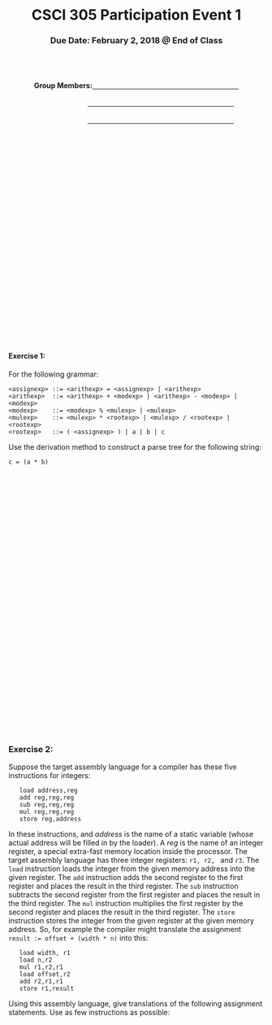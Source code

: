 <center>

<h1>CSCI 305 Participation Event 1</h1>

<h3>Due Date: February 2, 2018 @ End of Class</h3>
<br />
<br />

<h4>Group Members:<u>&nbsp;&nbsp;&nbsp;&nbsp;&nbsp;&nbsp;&nbsp;&nbsp;&nbsp;
&nbsp;&nbsp;&nbsp;&nbsp;&nbsp;&nbsp;&nbsp;&nbsp;&nbsp;&nbsp;&nbsp;&nbsp;
&nbsp;&nbsp;&nbsp;&nbsp;&nbsp;&nbsp;&nbsp;&nbsp;&nbsp;&nbsp;&nbsp;&nbsp;
&nbsp;&nbsp;&nbsp;&nbsp;&nbsp;&nbsp;&nbsp;&nbsp;&nbsp;&nbsp;&nbsp;&nbsp;
&nbsp;&nbsp;&nbsp;&nbsp;&nbsp;&nbsp;&nbsp;&nbsp;&nbsp;&nbsp;&nbsp;&nbsp;
&nbsp;&nbsp;&nbsp;&nbsp;&nbsp;&nbsp;&nbsp;&nbsp;&nbsp;&nbsp;&nbsp;&nbsp;
&nbsp;&nbsp;&nbsp;&nbsp;&nbsp;&nbsp;&nbsp;&nbsp;&nbsp;&nbsp;&nbsp;&nbsp;</u><br/><br/>&nbsp;&nbsp;&nbsp;&nbsp;&nbsp;&nbsp;&nbsp;&nbsp;&nbsp;&nbsp;&nbsp;&nbsp;&nbsp;
&nbsp;&nbsp;&nbsp;&nbsp;&nbsp;&nbsp;&nbsp;&nbsp;&nbsp;&nbsp;&nbsp;&nbsp;&nbsp;&nbsp;&nbsp;<u>&nbsp;&nbsp;&nbsp;&nbsp;&nbsp;&nbsp;&nbsp;&nbsp;&nbsp;&nbsp;&nbsp;&nbsp;&nbsp;&nbsp;&nbsp;&nbsp;&nbsp;
&nbsp;&nbsp;&nbsp;&nbsp;
&nbsp;&nbsp;&nbsp;&nbsp;&nbsp;&nbsp;&nbsp;&nbsp;&nbsp;&nbsp;&nbsp;&nbsp;
&nbsp;&nbsp;&nbsp;&nbsp;&nbsp;&nbsp;&nbsp;&nbsp;&nbsp;&nbsp;&nbsp;&nbsp;
&nbsp;&nbsp;&nbsp;&nbsp;&nbsp;&nbsp;&nbsp;&nbsp;&nbsp;&nbsp;&nbsp;&nbsp;
&nbsp;&nbsp;&nbsp;&nbsp;&nbsp;&nbsp;&nbsp;&nbsp;&nbsp;&nbsp;&nbsp;&nbsp;
&nbsp;&nbsp;&nbsp;&nbsp;&nbsp;&nbsp;&nbsp;&nbsp;&nbsp;&nbsp;&nbsp;&nbsp;</u><br/><br/>&nbsp;&nbsp;&nbsp;&nbsp;&nbsp;&nbsp;&nbsp;&nbsp;&nbsp;&nbsp;&nbsp;&nbsp;&nbsp;
&nbsp;&nbsp;&nbsp;&nbsp;&nbsp;&nbsp;&nbsp;&nbsp;&nbsp;&nbsp;&nbsp;&nbsp;&nbsp;&nbsp;&nbsp;<u>&nbsp;&nbsp;&nbsp;&nbsp;&nbsp;&nbsp;&nbsp;&nbsp;&nbsp;&nbsp;&nbsp;&nbsp;&nbsp;&nbsp;&nbsp;&nbsp;&nbsp;
&nbsp;&nbsp;&nbsp;&nbsp;
&nbsp;&nbsp;&nbsp;&nbsp;&nbsp;&nbsp;&nbsp;&nbsp;&nbsp;&nbsp;&nbsp;&nbsp;
&nbsp;&nbsp;&nbsp;&nbsp;&nbsp;&nbsp;&nbsp;&nbsp;&nbsp;&nbsp;&nbsp;&nbsp;
&nbsp;&nbsp;&nbsp;&nbsp;&nbsp;&nbsp;&nbsp;&nbsp;&nbsp;&nbsp;&nbsp;&nbsp;
&nbsp;&nbsp;&nbsp;&nbsp;&nbsp;&nbsp;&nbsp;&nbsp;&nbsp;&nbsp;&nbsp;&nbsp;
&nbsp;&nbsp;&nbsp;&nbsp;&nbsp;&nbsp;&nbsp;&nbsp;&nbsp;&nbsp;&nbsp;&nbsp;</u></h4>

</center>
<br />
<br />
<br />
<br/>
<br/>
<br/>
<br/>
<br/>
<br/>
<br/>
<br/>
<br/>
<br/>
<br/>
<br/>
<br/>
<br/>
<br/>
<br/>
<br/>
<br/>
<br/>
<br/>
<br/>

#### Exercise 1:
For the following grammar:
```
<assignexp> ::= <arithexp> = <assignexp> | <arithexp>
<arithexp>  ::= <arithexp> + <modexp> | <arithexp> - <modexp> | <modexp>
<modexp>    ::= <modexp> % <mulexp> | <mulexp>
<mulexp>    ::= <mulexp> * <rootexp> | <mulexp> / <rootexp> | <rootexp>
<rootexp>   ::= ( <assignexp> ) | a | b | c
```

Use the derivation method to construct a parse tree for the following string:

```
c = (a * b)
```
<br/>
<br/>
<br/>
<br/>
<br/>
<br/>
<br/>
<br/>
<br/>
<br/>
<br/>
<br/>
<br/>
<br/>
<br/>
<br/>
<br/>
<br/>
<br/>
<br/>
<br/>
<br/>
<br/>
<br/>
<br/>
<br/>
<br/>
<br/>
<br/>
<br/>

### Exercise 2:
Suppose the target assembly language for a compiler has these five instructions for integers:

```
   load address,reg
   add reg,reg,reg
   sub reg,reg,reg
   mul reg,reg,reg
   store reg,address
```

In these instructions, and *address* is the name of a static variable (whose actual address will be filled in by the loader). A *reg* is the name of an integer register, a special extra-fast memory location inside the processor. The target assembly language has three integer registers: `r1, r2, ` and `r3`. The `load` instruction loads the integer from the given memory address into the given register. The `add` instruction adds the second register to the first register and places the result in the third register. The `sub` instruction subtracts the second register from the first register and places the result in the third register. The `mul` instruction multiplies the first register by the second register and places the result in the third register. The `store` instruction stores the integer from the given register at the given memory address. So, for example the compiler might translate the assignment `result := offset + (width * n)` into this:

```
   load width, r1
   load n,r2
   mul r1,r2,r1
   load offset,r2
   add r2,r1,r1
   store r1,result
```

Using this assembly language, give translations of the following assignment statements. Use as few instructions as possible:
